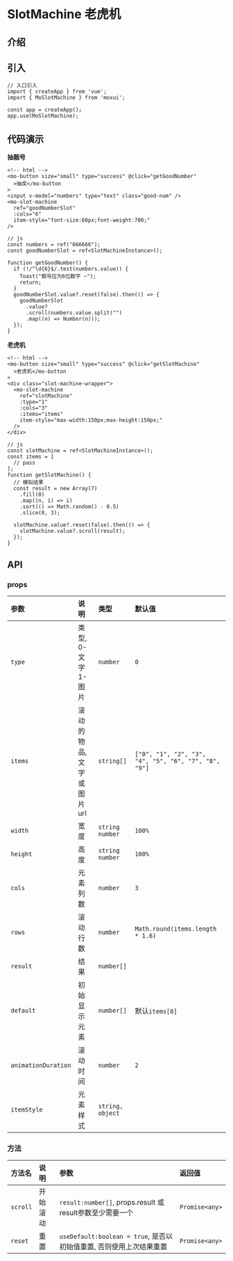 # SlotMachine 老虎机

## 介绍

## 引入
```
// 入口引入
import { createApp } from 'vue';
import { MoSlotMachine } from 'moxui';

const app = createApp();
app.use(MoSlotMachine);

```

## 代码演示
**抽靓号**
```
<!-- html -->
<mo-button size="small" type="success" @click="getGoodNumber"
  >抽奖</mo-button
>
<input v-model="numbers" type="text" class="good-num" />
<mo-slot-machine
  ref="goodNumberSlot"
  :cols="6"
  item-style="font-size:60px;font-weight:700;"
/>
```

```
// js
const numbers = ref("666666");
const goodNumberSlot = ref<SlotMachineInstance>();

function getGoodNumber() {
  if (!/^\d{6}$/.test(numbers.value)) {
    Toast("靓号应为6位数字 ~");
    return;
  }
  goodNumberSlot.value?.reset(false).then(() => {
    goodNumberSlot
      .value?
      .scroll(numbers.value.split("")
      .map((n) => Number(n)));
  });
}
```

**老虎机**
```
<!-- html -->
<mo-button size="small" type="success" @click="getSlotMachine"
  >老虎机</mo-button
>
<div class="slot-machine-wrapper">
  <mo-slot-machine
    ref="slotMachine"
    :type="1"
    :cols="3"
    :items="items"
    item-style="max-width:150px;max-height:150px;"
  />
</div>
```

```
// js
const slotMachine = ref<SlotMachineInstance>();
const items = [
  // pass
];
function getSlotMachine() {
  // 模拟结果
  const result = new Array(7)
    .fill(0)
    .map((n, i) => i)
    .sort(() => Math.random() - 0.5)
    .slice(0, 3);
    
  slotMachine.value?.reset(false).then(() => {
    slotMachine.value?.scroll(result);
  });
}
```

## API

### props
| 参数 | 说明	| 类型 | 默认值 |
| :--- | :--- | :--- | :--- |
| ```type``` | 类型, 0-文字 1-图片 | ```number``` | ```0``` |
| ```items``` | 滚动的物品, 文字或图片url | ```string[]``` | ```["0", "1", "2", "3", "4", "5", "6", "7", "8", "9"]``` |
| ```width``` | 宽度 | ```string``` ```number``` | ```100%``` |
| ```height``` | 高度 | ```string``` ```number``` | ```100%``` |
| ```cols``` | 元素列数 | ```number``` | ```3``` |
| ```rows``` | 滚动行数 | ```number``` | ```Math.round(items.length * 1.6)``` |
| ```result``` | 结果 | ```number[]``` |  |
| ```default``` | 初始显示元素 | ```number[]``` | 默认```items[0]``` |
| ```animationDuration``` | 滚动时间 | ```number``` | ```2``` |
| ```itemStyle``` | 元素样式 | ```string, object``` |  |



### 方法
| 方法名 | 说明 | 参数 | 返回值 |
| :--- | :--- | :--- | :--- |
| ```scroll``` | 开始滚动 | ```result:number[]```, props.result 或 result参数至少需要一个 | ```Promise<any>``` |
| ```reset``` | 重置 | ```useDefault:boolean = true```, 是否以初始值重置, 否则使用上次结果重置 | ```Promise<any>``` |
